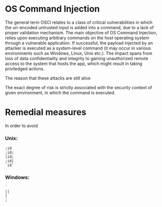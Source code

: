 # OS Command Injection
The general term OSCI relates to a class of critical vulnerabilities in which the un-encoded untrusted input
 is added into a command, due to a lack of proper validation mechanism.
The main objective of OS Command Injection, relies upon executing arbitrary commands on the host operating system through 
a vulnerable application. If successful, the payload injected by an attacker is executed as a system-level command 
(it may occur in various environments such as Windows, Linux, Unix etc.). The impact spans from loss of data confidentiality
 and integrity to gaining unauthorized remote access to the system that hosts the app, which might result in taking priviledged actions.

The reason that these attacks are still alive

The exact degree of risk is strictly associated with the security context of given environment, in which the command is executed.

# Remedial measures
In order to avoid 

### **Unix:**
```
;id
;id;
|id;
;id|
`id`
```

### **Windows:**
```
`
||
|
;

```
